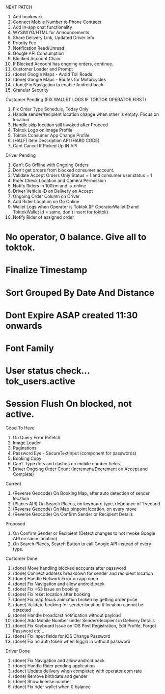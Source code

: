NEXT PATCH

1.  Add bookmark
2.  Connect Mobile Number to Phone Contacts
3.  Add In-app chat functionality
4.  WYSIWYG/HTML for Announcements
5.  Share Delivery Link, Updated Driver Info
6.  Priority Fee
7.  Notification Read/Unread
8.  Google API Consumption
9.  Blocked Account Chain
10. If Blocked Account has ongoing orders, continue.
11. Customer Loader and Prompt
12. (done) Google Maps - Avoid Toll Roads
13. (done) Google Maps - Routes for Motorcycles
14. (done)Fix Navigation to enable Android back
15. Granular Security

Customer Pending (FIX WALLET LOGS IF TOKTOK OPERATOR FIRST)

1. Fix Order Type Schedule, Today Only
2. Handle sender/recipient location change when other is empty. Focus on location
3. Handle skip location still invoked after Proceed
4. Toktok Logo on Image Profile
5. Toktok Consumer App Change Profile
6. (HALF) Item Description API (HARD CODE)
7. Cant Cancel If Picked Up IN API

Driver Pending

1. Can't Go Offline with Ongoing Orders
2. Don't get orders from blocked consumer account.
3. Validate Accept Orders Only Status = 1 and consumer user.status = 1
4. Rider Check Location and Camera Permission
5. Notify Riders in 100km and is-online
6. Driver Vehicle ID on Delivery on Accept
7. Ongoing Order Column on Driver
8. Add Rider Location on Go Online
9. Wallet Logs when Operator is Toktok (IF OperatorWalletID and ToktokWallet Id = same, don't insert for toktok)
10. Notify Rider of assigned order

# No operator, 0 balance. Give all to toktok.

# Finalize Timestamp

# Sort Grouped By Date And Distance

# Dont Expire ASAP created 11:30 onwards

# Font Family

# User status check... tok_users.active

# Session Flush On blocked, not active.

Good To Have

1. On Query Error Refetch
2. Image Loader
3. Paginations
4. Password Eye - SecureTextInput (component for passwords)
5. Booking Copy
6. Can't Type dots and dashes on mobile number fields.
7. Driver Ongoing Order Count (Increment/Decrement on Accept and Complete)

Current

1. (Reverse Geocode) On Booking Map, after auto detection of sender location
2. (Places API) On Search Places, on keyboard type, debounce of 1 second
3. (Reverse Geocode) On Map pinpoint location, on every move
4. (Reverse Geocode) On Confirm Sender or Recipient Details

Proposed

1. On Confirm Sender or Recipient (Detect changes to not invoke Google API on same location)
2. On Search Places, Search Button to call Google API instead of every type.

Customer Done

1. (done) Move handling blocked accounts after password
2. (done) Connect address breakdown for sender and recipient location
3. (done) Handle Network Error on app open
4. (done) Fix Navigation and allow android back
5. (done) Fix +63 issue on booking
6. (done) Fix reset location after booking
7. (done) Fix map focus animation broken by getting order price
8. (done) Validate booking for sender location if location cannot be detected
9. (done) Handle broadcast notification without payload
10. (done) Add Mobile Number under Sender/Recipient in Delivery Details
11. (done) Fix Keyboard Issue on iOS Post Registration, Edit Profile, Forgot Password etc...
12. (done) Fix input fields for iOS Change Password
13. (done) Fix no auth token when loggin in without password

Driver Done

1. (done) Fix Navigation and allow android back
2. (done) Handle Rider pending application
3. (done) Update delivery when completed with operator com rate
4. (done) Remove birthdate and gender
5. (done) Show license number
6. (done) Fix rider wallet when 0 balance
